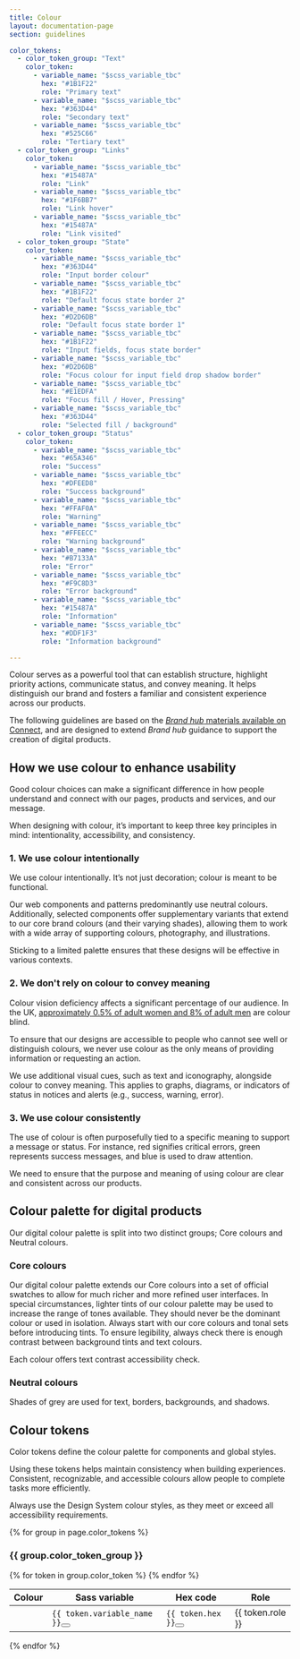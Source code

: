 ```yaml
---
title: Colour
layout: documentation-page
section: guidelines

color_tokens:
  - color_token_group: "Text"
    color_token:
      - variable_name: "$scss_variable_tbc"
        hex: "#1B1F22"
        role: "Primary text"
      - variable_name: "$scss_variable_tbc"
        hex: "#363D44"
        role: "Secondary text"
      - variable_name: "$scss_variable_tbc"
        hex: "#525C66"
        role: "Tertiary text"
  - color_token_group: "Links"
    color_token:
      - variable_name: "$scss_variable_tbc"
        hex: "#15487A"
        role: "Link"
      - variable_name: "$scss_variable_tbc"
        hex: "#1F6BB7"
        role: "Link hover"
      - variable_name: "$scss_variable_tbc"
        hex: "#15487A"
        role: "Link visited"
  - color_token_group: "State"
    color_token:
      - variable_name: "$scss_variable_tbc"
        hex: "#363D44"
        role: "Input border colour"
      - variable_name: "$scss_variable_tbc"
        hex: "#1B1F22"
        role: "Default focus state border 2"
      - variable_name: "$scss_variable_tbc"
        hex: "#D2D6DB"
        role: "Default focus state border 1"
      - variable_name: "$scss_variable_tbc"
        hex: "#1B1F22"
        role: "Input fields, focus state border"
      - variable_name: "$scss_variable_tbc"
        hex: "#D2D6DB"
        role: "Focus colour for input field drop shadow border"
      - variable_name: "$scss_variable_tbc"
        hex: "#E1EDFA"
        role: "Focus fill / Hover, Pressing"
      - variable_name: "$scss_variable_tbc"
        hex: "#363D44"
        role: "Selected fill / background"
  - color_token_group: "Status"
    color_token:
      - variable_name: "$scss_variable_tbc"
        hex: "#65A346"
        role: "Success"
      - variable_name: "$scss_variable_tbc"
        hex: "#DFEED8"
        role: "Success background"
      - variable_name: "$scss_variable_tbc"
        hex: "#FFAF0A"
        role: "Warning"
      - variable_name: "$scss_variable_tbc"
        hex: "#FFEECC"
        role: "Warning background"
      - variable_name: "$scss_variable_tbc"
        hex: "#B7133A"
        role: "Error"
      - variable_name: "$scss_variable_tbc"
        hex: "#F9C8D3"
        role: "Error background"
      - variable_name: "$scss_variable_tbc"
        hex: "#15487A"
        role: "Information"
      - variable_name: "$scss_variable_tbc"
        hex: "#DDF1F3"
        role: "Information background"

---
```




Colour serves as a powerful tool that can establish structure, highlight priority actions, communicate status, and convey meaning. It helps distinguish our brand and fosters a familiar and consistent experience across our products.

The following guidelines are based on the [*Brand hub* materials available on Connect](https://est.interactgo.com/page/10061), and are designed to extend *Brand hub* guidance to support the creation of digital products.


## How we use colour to enhance usability

Good colour choices can make a significant difference in how people understand and connect with our pages, products and services, and our message.

When designing with colour, it’s important to keep three key principles in mind: intentionality, accessibility, and consistency.

### 1. We use colour intentionally

We use colour intentionally. It’s not just decoration; colour is meant to be functional.

Our web components and patterns predominantly use neutral colours. Additionally, selected components offer supplementary variants that extend to our core brand colours (and their varying shades), allowing them to work with a wide array of supporting colours, photography, and illustrations.

Sticking to a limited palette ensures that these designs will be effective in various contexts.

### 2. We don't rely on colour to convey meaning

Colour vision deficiency affects a significant percentage of our audience. In the UK, [approximately 0.5% of adult women and 8% of adult men](https://www.colourblindawareness.org/colour-blindness/) are colour blind.

To ensure that our designs are accessible to people who cannot see well or distinguish colours, we never use colour as the only means of providing information or requesting an action.

We use additional visual cues, such as text and iconography, alongside colour to convey meaning. This applies to graphs, diagrams, or indicators of status in notices and alerts (e.g., success, warning, error).

### 3. We use colour consistently

The use of colour is often purposefully tied to a specific meaning to support a message or status. For instance, red signifies critical errors, green represents success messages, and blue is used to draw attention.

We need to ensure that the purpose and meaning of using colour are clear and consistent across our products.


## Colour palette for digital products

Our digital colour palette is split into two distinct groups; Core colours and Neutral colours.

### Core colours

Our digital colour palette extends our Core colours into a set of official swatches to allow for much richer and more refined user interfaces. In special circumstances, lighter tints of our colour palette may be used to increase the range of tones available. They should never be the dominant colour or used in isolation. Always start with our core colours and tonal sets before introducing tints. To ensure legibility, always check there is enough contrast between background tints and text colours.

Each colour offers text contrast accessibility check.

<div class="js-color-block" data-color-group="core"></div>


### Neutral colours

Shades of grey are used for text, borders, backgrounds, and shadows.

<div class="js-color-block" data-color-group="neutral"></div>

## Colour tokens

Color tokens define the colour palette for components and global styles.

Using these tokens helps maintain consistency when building experiences. Consistent, recognizable, and accessible colours allow people to complete tasks more efficiently.

Always use the Design System colour styles, as they meet or exceed all accessibility requirements.

{% for group in page.color_tokens %}
  <h3>{{ group.color_token_group }}</h3>
  <table class="design-token-table">
    <thead>
      <tr>
        <th class="first-column">Colour</th>
        <th class="second-column">Sass variable</th>
        <th class="third-column">Hex code</th>
        <th class="last-column">Role</th>
      </tr>
    </thead>
    <tbody>
      {% for token in group.color_token %}
      <tr>
        <td>
          <div class="color-token-preview" style="background-color:{{ token.hex }}"></div>
        </td>
        <td><code>{{ token.variable_name }}</code><button class="btn-clipboard js-btn-clipboard" title="Copy variable name"></button></td>
        <td><code>{{ token.hex }}</code><button class="btn-clipboard js-btn-clipboard" title="Copy HEX colour value"></button></td>
        <td>{{ token.role }}</td>
      </tr>
      {% endfor %}
    </tbody>
  </table>

{% endfor %}


<script src="https://cdnjs.cloudflare.com/ajax/libs/underscore.js/1.13.6/underscore-min.js" integrity="sha512-2V49R8ndaagCOnwmj8QnbT1Gz/rie17UouD9Re5WxbzRVUGoftCu5IuqqtAM9+UC3fwfHCSJR1hkzNQh/2wdtg==" crossorigin="anonymous" referrerpolicy="no-referrer"></script>
<script src="https://cdnjs.cloudflare.com/ajax/libs/jquery/3.6.4/jquery.min.js"></script>
<script src="https://cdn.jsdelivr.net/npm/values.js"></script>
<script src="/assets/js/libs/clipboard.min.js"></script>
<script src="/assets/js/libs/tinycolor-min.js"></script>
<script src="/assets/js/colour-palette.js"></script>
<script src="/assets/js/colour-gen.js"></script>
